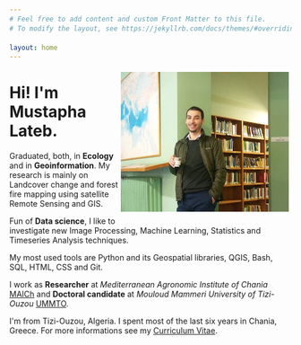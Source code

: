 ```yaml
---
# Feel free to add content and custom Front Matter to this file.
# To modify the layout, see https://jekyllrb.com/docs/themes/#overriding-theme-defaults

layout: home
---   
```


<div style="float: right;">
<img  style="margin: 5px;"  src="/assets/profile_300.jpg">   
</div>
   
   
Hi! I'm Mustapha Lateb.   
===
   
Graduated, both, in **Ecology** and in **Geoinformation**. My research is mainly on Landcover change and forest fire mapping using satellite Remote Sensing and GIS.    
  
Fun of **Data science**, I like to investigate new Image Processing, Machine Learning, Statistics and Timeseries Analysis techniques.  
   
My most used tools are Python and its Geospatial libraries, QGIS, Bash, SQL, HTML, CSS and Git.   
   
I work as **Researcher** at *Mediterranean Agronomic Institute of Chania* [MAICh](https://www.iamc.ciheam.org/) and **Doctoral candidate** at *Mouloud Mammeri University of Tizi-Ouzou* [UMMTO](http://www.ummto.dz/).   
   
I'm from Tizi-Ouzou, Algeria. I spent most of the last six years in Chania, Greece. For more informations see my [Curriculum Vitae](/about/).
   
      
      
